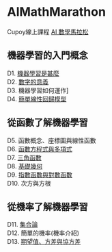 # AIMathMarathon
Cupoy線上課程 [AI 數學馬拉松](https://www.cupoy.com/marathon/0000018248CA0102000000016375706F795F72656C656173654355)
## 機器學習的入門概念
D1. [機器學習是甚麼](https://github.com/sung-yi-wang/AIMathMarathon/tree/main/D001)  
D2. [數字的意義](https://github.com/sung-yi-wang/AIMathMarathon/tree/main/D002)  
D3. 機器學習如何運作]  
D4. [簡單線性回歸模型]()  
## 從函數了解機器學習
D5. 函數概念、座標圖與線性函數  
D6. [函數方程式與多項式](https://github.com/sung-yi-wang/AIMathMarathon/tree/main/D006)  
D7. [三角函數](https://github.com/sung-yi-wang/AIMathMarathon/tree/main/D007)  
D8. [基礎幾何](https://github.com/sung-yi-wang/AIMathMarathon/tree/main/D008)  
D9. [指數函數與對數函數](https://github.com/sung-yi-wang/AIMathMarathon/tree/main/D009)  
D10. 次方與方根  
## 從機率了解機器學習
D11. [集合論](https://github.com/sung-yi-wang/AIMathMarathon/tree/main/D011)  
D12. 簡單的機率(機率介紹)  
D13. [期望值、方差與協方差](https://github.com/sung-yi-wang/AIMathMarathon/tree/main/D013)  
